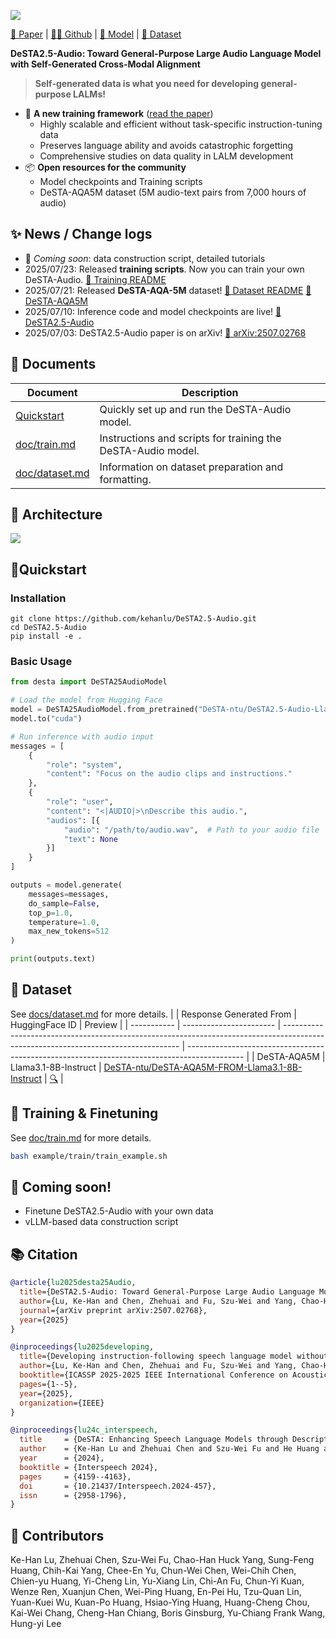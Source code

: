 ![](https://github.com/user-attachments/assets/caf87d07-e8c3-48c9-814f-1d7dc83b4e50)

[📑 Paper](https://arxiv.org/abs/2507.02768) | [👩‍💻 Github](https://github.com/kehanlu/DeSTA2.5-Audio) | [🤗 Model](https://huggingface.co/collections/DeSTA-ntu/desta25-audio-686a6b9e71afd92e1dd87486) | [🤗 Dataset](https://huggingface.co/datasets/DeSTA-ntu/DeSTA-AQA5M-FROM-Llama3.1-8B-Instruct)

**DeSTA2.5-Audio: Toward General-Purpose Large Audio Language Model with Self-Generated Cross-Modal Alignment**
> **Self-generated data is what you need for developing general-purpose LALMs!**

- 🧪 **A new training framework** ([read the paper](https://arxiv.org/abs/2507.02768))  
  - Highly scalable and efficient without task-specific instruction-tuning data  
  - Preserves language ability and avoids catastrophic forgetting  
  - Comprehensive studies on data quality in LALM development  
- 📦 **Open resources for the community**  
  - Model checkpoints and Training scripts
  - DeSTA-AQA5M dataset (5M audio-text pairs from 7,000 hours of audio)  


## ✨ News / Change logs
- 🚧 *Coming soon*: data construction script, detailed tutorials
- 2025/07/23: Released **training scripts**. Now you can train your own DeSTA-Audio. [📘 Training README](docs/train.md)
- 2025/07/21: Released **DeSTA-AQA-5M** dataset! [📘 Dataset README](docs/dataset.md) [🤗 DeSTA-AQA5M](https://huggingface.co/datasets/DeSTA-ntu/DeSTA-AQA5M-FROM-Llama3.1-8B-Instruct)
- 2025/07/10: Inference code and model checkpoints are live! [🤗 DeSTA2.5-Audio](https://huggingface.co/collections/DeSTA-ntu/desta25-audio-686a6b9e71afd92e1dd87486)
- 2025/07/03: DeSTA2.5-Audio paper is on arXiv! [📄 arXiv:2507.02768](https://arxiv.org/abs/2507.02768)

## 📄 Documents

| Document       | Description                          |
|----------------|--------------------------------------|
| [Quickstart](#quickstart) | Quickly set up and run the DeSTA-Audio model. | 
| [doc/train.md](doc/train.md)    | Instructions and scripts for training the DeSTA-Audio model. |
| [doc/dataset.md](doc/dataset.md)  | Information on dataset preparation and formatting.           |


## 🧐 Architecture

![](https://github.com/user-attachments/assets/f89dce86-2942-4644-aee5-a40ab4129328)


## 🚀Quickstart

### Installation
```shell
git clone https://github.com/kehanlu/DeSTA2.5-Audio.git
cd DeSTA2.5-Audio
pip install -e .
```

### Basic Usage
```python
from desta import DeSTA25AudioModel

# Load the model from Hugging Face
model = DeSTA25AudioModel.from_pretrained("DeSTA-ntu/DeSTA2.5-Audio-Llama-3.1-8B")
model.to("cuda")

# Run inference with audio input
messages = [
    {
        "role": "system",
        "content": "Focus on the audio clips and instructions."
    },
    {
        "role": "user",
        "content": "<|AUDIO|>\nDescribe this audio.",
        "audios": [{
            "audio": "/path/to/audio.wav",  # Path to your audio file
            "text": None
        }]
    }
]

outputs = model.generate(
    messages=messages,
    do_sample=False,
    top_p=1.0,
    temperature=1.0,
    max_new_tokens=512
)

print(outputs.text)
```

## 📂 Dataset
See [docs/dataset.md](docs/dataset.md) for more details.
|         | Response Generated From | HuggingFace ID                                                                                                                     | Preview                                                                                      |
| ----------- | ----------------------- | ---------------------------------------------------------------------------------------------------------------------------------- | -------------------------------------------------------------------------------------------- |
| DeSTA-AQA5M | Llama3.1-8B-Instruct    | [DeSTA-ntu/DeSTA-AQA5M-FROM-Llama3.1-8B-Instruct](https://huggingface.co/datasets/DeSTA-ntu/DeSTA-AQA5M-FROM-Llama3.1-8B-Instruct) | [🔍](https://huggingface.co/datasets/DeSTA-ntu/DeSTA-AQA5M-FROM-Llama3.1-8B-Instruct/viewer) |

## 🚆 Training & Finetuning

See [doc/train.md](doc/train.md) for more details.

```bash
bash example/train/train_example.sh
```

## 🚧 Coming soon!
- Finetune DeSTA2.5-Audio with your own data
- vLLM-based data construction script


## 📚 Citation
```bibtex
@article{lu2025desta25Audio,
  title={DeSTA2.5-Audio: Toward General-Purpose Large Audio Language Model with Self-Generated Cross-Modal Alignment},
  author={Lu, Ke-Han and Chen, Zhehuai and Fu, Szu-Wei and Yang, Chao-Han Huck and Huang, Sung-Feng and Yang, Chih-Kai and Yu, Chee-En and Chen, Chun-Wei and Chen, Wei-Chih and Huang, Chien-yu and others},
  journal={arXiv preprint arXiv:2507.02768},
  year={2025}
}

@inproceedings{lu2025developing,
  title={Developing instruction-following speech language model without speech instruction-tuning data},
  author={Lu, Ke-Han and Chen, Zhehuai and Fu, Szu-Wei and Yang, Chao-Han Huck and Balam, Jagadeesh and Ginsburg, Boris and Wang, Yu-Chiang Frank and Lee, Hung-yi},
  booktitle={ICASSP 2025-2025 IEEE International Conference on Acoustics, Speech and Signal Processing (ICASSP)},
  pages={1--5},
  year={2025},
  organization={IEEE}
}

@inproceedings{lu24c_interspeech,
  title     = {DeSTA: Enhancing Speech Language Models through Descriptive Speech-Text Alignment},
  author    = {Ke-Han Lu and Zhehuai Chen and Szu-Wei Fu and He Huang and Boris Ginsburg and Yu-Chiang Frank Wang and Hung-yi Lee},
  year      = {2024},
  booktitle = {Interspeech 2024},
  pages     = {4159--4163},
  doi       = {10.21437/Interspeech.2024-457},
  issn      = {2958-1796},
}
```



## 👥 Contributors
Ke-Han Lu, Zhehuai Chen, Szu-Wei Fu, Chao-Han Huck Yang, Sung-Feng Huang, Chih-Kai Yang, Chee-En Yu, Chun-Wei Chen, Wei-Chih Chen, Chien-yu Huang, Yi-Cheng Lin, Yu-Xiang Lin, Chi-An Fu, Chun-Yi Kuan, Wenze Ren, Xuanjun Chen, Wei-Ping Huang, En-Pei Hu, Tzu-Quan Lin, Yuan-Kuei Wu, Kuan-Po Huang, Hsiao-Ying Huang, Huang-Cheng Chou, Kai-Wei Chang, Cheng-Han Chiang, Boris Ginsburg, Yu-Chiang Frank Wang, Hung-yi Lee
